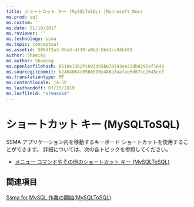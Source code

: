 ```yaml
---
title: ショートカット キー (MySQLToSQL) |Microsoft Docs
ms.prod: sql
ms.custom: ''
ms.date: 01/19/2017
ms.reviewer: ''
ms.technology: ssma
ms.topic: conceptual
ms.assetid: 580d72a3-9be3-4f19-a9b3-5b41cc84b589
author: Shamikg
ms.author: Shamikg
ms.openlocfilehash: b510e1362fc003d85b678343ee23db8395af1649
ms.sourcegitcommit: b2464064c0566590e486a3aafae6d67ce2645cef
ms.translationtype: MT
ms.contentlocale: ja-JP
ms.lasthandoff: 07/15/2019
ms.locfileid: "67944664"
---
```

# <a name="shortcut-keys-mysqltosql"></a>ショートカット キー (MySQLToSQL)
SSMA アプリケーション内を移動するキーボード ショートカットを使用することができます。 詳細については、次の各トピックを参照してください。  
  
-   [メニュー コマンドやその他のショートカット キー &#40;MySQLToSQL&#41;](../../ssma/mysql/menu-commands-and-other-shortcut-keys-mysqltosql.md)  
  
## <a name="see-also"></a>関連項目  
[Ssma for MySQL 作業の開始&#40;MySQLToSQL&#41;](../../ssma/mysql/getting-started-with-ssma-for-mysql-mysqltosql.md)  
  
